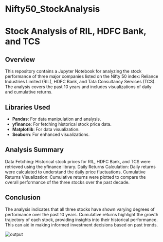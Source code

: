 # Nifty50_StockAnalysis

# Stock Analysis of RIL, HDFC Bank, and TCS

## Overview

This repository contains a Jupyter Notebook for analyzing the stock performance of three major companies listed on the Nifty 50 index: Reliance Industries Limited (RIL), HDFC Bank, and Tata Consultancy Services (TCS). The analysis covers the past 10 years and includes visualizations of daily and cumulative returns.

## Libraries Used

- **Pandas**: For data manipulation and analysis.
- **yfinance**: For fetching historical stock price data.
- **Matplotlib**: For data visualization.
- **Seaborn**: For enhanced visualizations.

## Analysis Summary
Data Fetching: Historical stock prices for RIL, HDFC Bank, and TCS were retrieved using the yfinance library.
Daily Returns Calculation: Daily returns were calculated to understand the daily price fluctuations.
Cumulative Returns Visualization: Cumulative returns were plotted to compare the overall performance of the three stocks over the past decade.

## Conclusion
The analysis indicates that all three stocks have shown varying degrees of performance over the past 10 years. Cumulative returns highlight the growth trajectory of each stock, providing insights into their historical performance. This can aid in making informed investment decisions based on past trends.

![output](https://github.com/user-attachments/assets/33313dfb-9a7f-4ac5-851a-0bce67e1cda8)
